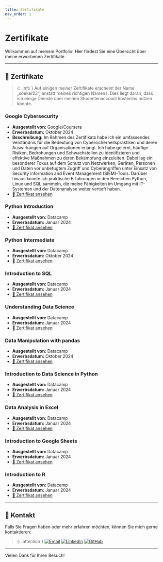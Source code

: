 ```yaml
---
title: Zertifikate
nav_order: 1
---
```


# Zertifikate

Willkommen auf meinem Portfolio! Hier findest Sie eine Übersicht über meine erworbenen Zertifikate .  

---

## 📜 Zertifikate



> {: .info }
Auf einigen meiner Zertifikate erscheint der Name „soeker23“, anstatt meines richtigen Namens. Dies liegt daran, dass ich einige Dienste über meinen Studentenaccount kostenlos nutzen konnte.

### Google Cybersecurity 
- **Ausgestellt von:** Google/Coursera  
- **Erwerbsdatum:** Oktober 2024  
- **Beschreibung:** 
  Im Rahmen des Zertifikats habe ich ein umfassendes Verständnis für die Bedeutung von Cybersicherheitspraktiken und deren Auswirkungen auf Organisationen erlangt. Ich habe gelernt, häufige Risiken, Bedrohungen und Schwachstellen zu identifizieren und effektive Maßnahmen zu deren Bekämpfung einzuleiten. Dabei lag ein besonderer Fokus auf dem Schutz von Netzwerken, Geräten, Personen und Daten vor unbefugtem Zugriff und Cyberangriffen unter Einsatz von Security Information and Event Management (SIEM)-Tools. Darüber hinaus konnte ich praktische Erfahrungen in den Bereichen Python, Linux und SQL sammeln, die meine Fähigkeiten im Umgang mit IT-Systemen und der Datenanalyse weiter vertieft haben.  
- [📄 Zertifikat ansehen](https://github.com/Emircan1122/Portfolio/blob/main/Coursera%20Google%20Cybersecurity.pdf)



### Python Introduction
- **Ausgestellt von:** Datacamp  
- **Erwerbsdatum:** Januar 2024  
- [📄 Zertifikat ansehen](https://github.com/Emircan1122/Portfolio/blob/main/certificate%20Introduction%20to%20Python.pdf)


### Python Intermediate
- **Ausgestellt von:** Datacamp  
- **Erwerbsdatum:** Oktober 2024  
- [📄 Zertifikat ansehen](https://github.com/Emircan1122/Portfolio/blob/main/certificate%20intermediate%20Python.pdf)
 
### Introduction to SQL
- **Ausgestellt von:** Datacamp  
- **Erwerbsdatum:** Januar 2024  
- [📄 Zertifikat ansehen](https://github.com/Emircan1122/Portfolio/blob/main/certificate%20Introduction%20to%20SQL.pdf)


### Understanding Data Science
- **Ausgestellt von:** Datacamp  
- **Erwerbsdatum:** Januar 2024  
- [📄 Zertifikat ansehen](https://github.com/Emircan1122/Portfolio/blob/main/certificate%20Understanding%20Data%20Science.pdf)


### Data Manipulation with pandas
- **Ausgestellt von:** Datacamp  
- **Erwerbsdatum:** Oktober 2024  
- [📄 Zertifikat ansehen](https://github.com/Emircan1122/Portfolio/blob/main/certificate%20Data%20Manipulation%20with%20pandas.pdf)


### Introduction to Data Science in Python
- **Ausgestellt von:** Datacamp  
- **Erwerbsdatum:** Januar 2024  
- [📄 Zertifikat ansehen](https://github.com/Emircan1122/Portfolio/blob/main/certificate%20Introduction%20to%20Data%20Science%20in%20Python.pdf)


### Data Analysis in Excel
- **Ausgestellt von:** Datacamp  
- **Erwerbsdatum:** Januar 2024  
- [📄 Zertifikat ansehen](https://github.com/Emircan1122/Portfolio/blob/main/certificate%20Data%20Analysis%20in%20Excel.pdf)


### Introduction to Google Sheets
- **Ausgestellt von:** Datacamp  
- **Erwerbsdatum:** Januar 2024  
- [📄 Zertifikat ansehen](https://github.com/Emircan1122/Portfolio/blob/main/certificate%20Introduction%20to%20Google%20Sheets.pdf)


### Introduction to R
- **Ausgestellt von:** Datacamp  
- **Erwerbsdatum:** Januar 2024  
- [📄 Zertifikat ansehen](https://github.com/Emircan1122/Portfolio/blob/main/certificate%20Introduction%20to%20R.pdf)

---

## 📧 Kontakt
Falls Sie Fragen haben oder mehr erfahren möchten, können Sie mich gerne kontaktieren:
 
> {: .attention }
[![Email](https://img.shields.io/badge/-aniloeker@hotmail.com-EA4335?style=for-the-badge&logo=gmail&logoColor=white)](mailto:aniloeker@hotmail.com)
[![LinkedIn](https://img.shields.io/badge/-Anil%20Emircan%20Öker-0A66C2?style=for-the-badge&logo=linkedin&logoColor=white)](https://www.linkedin.com/in/anil-emircan-öker-a2878430a)
[![GitHub](https://img.shields.io/badge/-@Emircan1122-181717?style=for-the-badge&logo=github&logoColor=white)](https://github.com/Emircan1122)

--- 

Vielen Dank für Ihren Besuch!